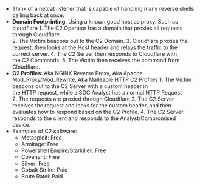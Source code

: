 - Think of a netcat listener that is capable of handling many reverse shells calling back at once.
- **Domain Footprinting**: Using a known good host as proxy. Such as cloudflare
	 1. The C2 Operator has a domain that proxies all requests through Cloudflare.   
	2. The Victim beacons out to the C2 Domain.
	3. Cloudflare proxies the request, then looks at the Host header and relays the traffic to the correct server.
	4. The C2 Server then responds to Cloudflare with the C2 Commands.
	5. The Victim then receives the command from Cloudflare.
- **C2 Profiles**: Aka NGINX Reverse Proxy, Aka Apache Mod_Proxy/Mod_Rewrite, Aka Malleable HTTP C2 Profiles
	1. The Victim beacons out to the C2 Server with a custom header in the HTTP request, while a SOC Analyst has a normal HTTP Request  
	2. The requests are proxied through Cloudflare
	3. The C2 Server receives the request and looks for the custom header, and then evaluates how to respond based on the C2 Profile.
	4. The C2 Server responds to the client and responds to the Analyst/Compromised device.
- Examples of C2 software:
	- Metasploit: Free
	- Armitage: Free
	- Powershell Empire/Starkiller: Free
	- Covenant: Free
	- Silver: Free
	- Cobalt Strike: Paid
	- Brute Ratel: Paid